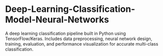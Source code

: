 # Deep-Learning-Classification-Model-Neural-Networks
A deep learning classification pipeline built in Python using TensorFlow/Keras. Includes data preprocessing, neural network design, training, evaluation, and performance visualization for accurate multi-class classification.
